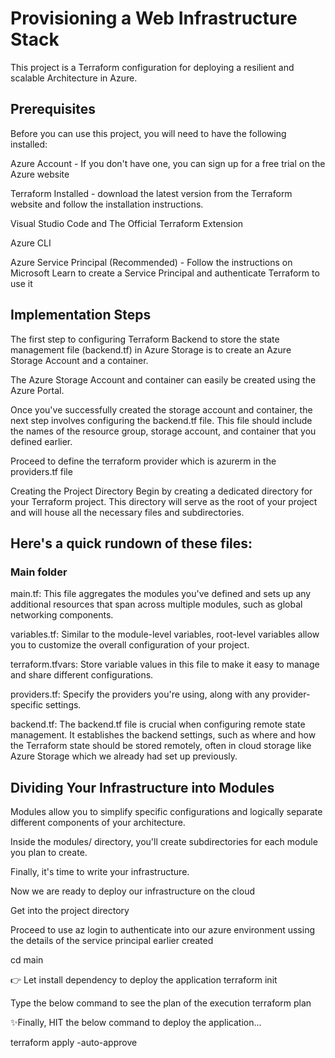 # Provisioning a Web Infrastructure Stack

This project is a Terraform configuration for deploying a resilient and scalable Architecture in Azure.

## Prerequisites
Before you can use this project, you will need to have the following installed:

Azure Account - If you don't have one, you can sign up for a free trial on the Azure website

Terraform Installed - download the latest version from the Terraform website and follow the installation instructions.

Visual Studio Code and The Official Terraform Extension

Azure CLI

Azure Service Principal (Recommended) - Follow the instructions on Microsoft Learn to create a Service Principal and authenticate Terraform to use it

## Implementation Steps

The first step to configuring Terraform Backend to store the state management file (backend.tf) in Azure Storage is to create an Azure Storage Account and a container.

The Azure Storage Account and container can easily be created using the Azure Portal.

Once you've successfully created the storage account and container, the next step involves configuring the backend.tf file. This file should include the names of the resource group, storage account, and container that you defined earlier.

Proceed to define the terraform provider which is azurerm in the providers.tf file

Creating the Project Directory
Begin by creating a dedicated directory for your Terraform project. This directory will serve as the root of your project and will house all the necessary files and subdirectories.

## Here's a quick rundown of these files:

### Main folder
main.tf: This file aggregates the modules you've defined and sets up any additional resources that span across multiple modules, such as global networking components.

variables.tf: Similar to the module-level variables, root-level variables allow you to customize the overall configuration of your project.

terraform.tfvars: Store variable values in this file to make it easy to manage and share different configurations.

providers.tf: Specify the providers you're using, along with any provider-specific settings.

backend.tf: The backend.tf file is crucial when configuring remote state management. It establishes the backend settings, such as where and how the Terraform state should be stored remotely, often in cloud storage like Azure Storage which we already had set up previously.


## Dividing Your Infrastructure into Modules

Modules allow you to simplify specific configurations and logically separate different components of your architecture.

Inside the modules/ directory, you'll create subdirectories for each module you plan to create.

Finally, it's time to write your infrastructure.

Now we are ready to deploy our infrastructure on the cloud

Get into the project directory

Proceed to use az login to authenticate into our azure environment ussing the details of the service principal earlier created

cd main

👉 Let install dependency to deploy the application
terraform init

Type the below command to see the plan of the execution
terraform plan

✨Finally, HIT the below command to deploy the application...

terraform apply -auto-approve
